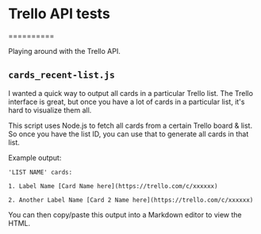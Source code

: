 # Trello API tests
==========

Playing around with the Trello API.

## `cards_recent-list.js`

I wanted a quick way to output all cards in a particular Trello list. The Trello interface is great, but once you have a lot of cards in a particular list, it's hard to visualize them all.

This script uses Node.js to fetch all cards from a certain Trello board & list. So once you have the list ID, you can use that to generate all cards in that list.

Example output:

	'LIST NAME' cards:

	1. Label Name [Card Name here](https://trello.com/c/xxxxxx)

	2. Another Label Name [Card 2 Name here](https://trello.com/c/xxxxxx)

You can then copy/paste this output into a Markdown editor to view the HTML.